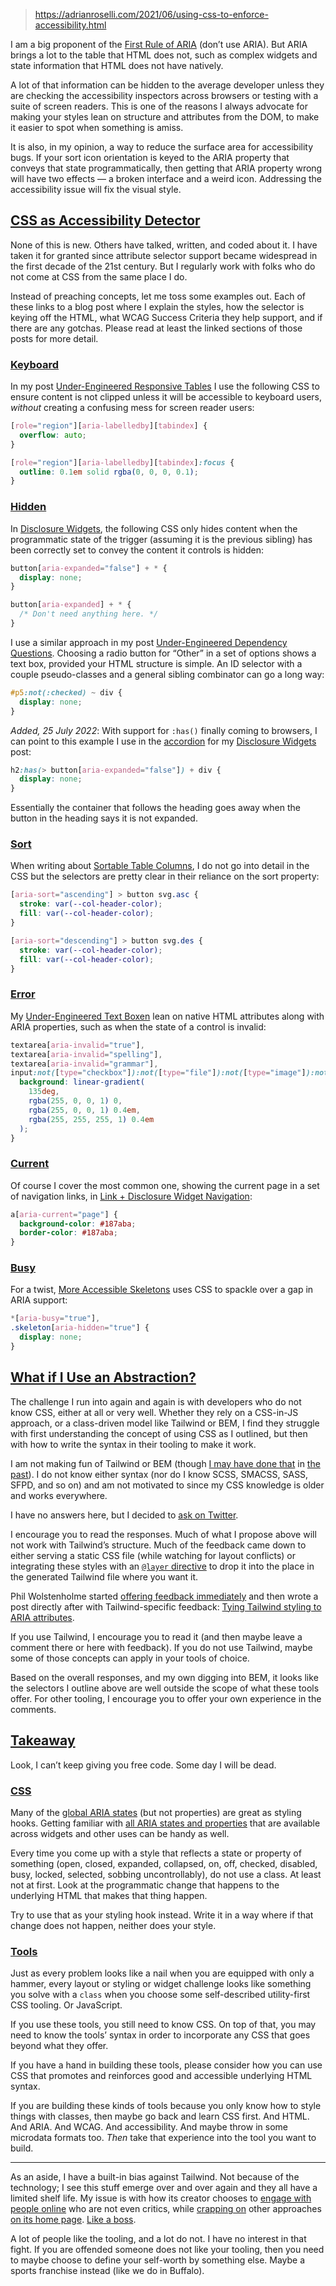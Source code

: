 
> https://adrianroselli.com/2021/06/using-css-to-enforce-accessibility.html

I am a big proponent of the [First Rule of ARIA](https://www.w3.org/TR/using-aria/#rule1) (don’t use ARIA). But ARIA brings a lot to the table that HTML does not, such as complex widgets and state information that HTML does not have natively.

A lot of that information can be hidden to the average developer unless they are checking the accessibility inspectors across browsers or testing with a suite of screen readers. This is one of the reasons I always advocate for making your styles lean on structure and attributes from the DOM, to make it easier to spot when something is amiss.

It is also, in my opinion, a way to reduce the surface area for accessibility bugs. If your sort icon orientation is keyed to the ARIA property that conveys that state programmatically, then getting that ARIA property wrong will have two effects — a broken interface and a weird icon. Addressing the accessibility issue will fix the visual style.

## [CSS as Accessibility Detector](https://adrianroselli.com/2021/06/using-css-to-enforce-accessibility.html#Detector)

None of this is new. Others have talked, written, and coded about it. I have taken it for granted since attribute selector support became widespread in the first decade of the 21st century. But I regularly work with folks who do not come at CSS from the same place I do.

Instead of preaching concepts, let me toss some examples out. Each of these links to a blog post where I explain the styles, how the selector is keying off the HTML, what WCAG Success Criteria they help support, and if there are any gotchas. Please read at least the linked sections of those posts for more detail.

### [Keyboard](https://adrianroselli.com/2021/06/using-css-to-enforce-accessibility.html#Keyboard)

In my post [Under-Engineered Responsive Tables](https://adrianroselli.com/2020/11/under-engineered-responsive-tables.html#CSS) I use the following CSS to ensure content is not clipped unless it will be accessible to keyboard users, _without_ creating a confusing mess for screen reader users:

```css
[role="region"][aria-labelledby][tabindex] {
  overflow: auto;
}

[role="region"][aria-labelledby][tabindex]:focus {
  outline: 0.1em solid rgba(0, 0, 0, 0.1);
}
```

### [Hidden](https://adrianroselli.com/2021/06/using-css-to-enforce-accessibility.html#Hidden)

In [Disclosure Widgets](https://adrianroselli.com/2020/05/disclosure-widgets.html#CSS), the following CSS only hides content when the programmatic state of the trigger (assuming it is the previous sibling) has been correctly set to convey the content it controls is hidden:

```css
button[aria-expanded="false"] + * {
  display: none;
}

button[aria-expanded] + * {
  /* Don't need anything here. */
}
```

I use a similar approach in my post [Under-Engineered Dependency Questions](https://adrianroselli.com/2021/12/under-engineered-dependency-questions.html). Choosing a radio button for “Other” in a set of options shows a text box, provided your HTML structure is simple. An ID selector with a couple pseudo-classes and a general sibling combinator can go a long way:

```css
#p5:not(:checked) ~ div {
  display: none;
}
```

_Added, 25 July 2022_: With support for `:has()` finally coming to browsers, I can point to this example I use in the [accordion](https://adrianroselli.com/2020/05/disclosure-widgets.html#Accordion) for my [Disclosure Widgets](https://adrianroselli.com/2020/05/disclosure-widgets.html#CSS) post:

```css
h2:has(> button[aria-expanded="false"]) + div {
  display: none;
}
```

Essentially the container that follows the heading goes away when the button in the heading says it is not expanded.

### [Sort](https://adrianroselli.com/2021/06/using-css-to-enforce-accessibility.html#Sort)

When writing about [Sortable Table Columns](https://adrianroselli.com/2021/04/sortable-table-columns.html#State), I do not go into detail in the CSS but the selectors are pretty clear in their reliance on the sort property:

```css
[aria-sort="ascending"] > button svg.asc {
  stroke: var(--col-header-color);
  fill: var(--col-header-color);
}

[aria-sort="descending"] > button svg.des {
  stroke: var(--col-header-color);
  fill: var(--col-header-color);
}
```

### [Error](https://adrianroselli.com/2021/06/using-css-to-enforce-accessibility.html#Error)

My [Under-Engineered Text Boxen](https://adrianroselli.com/2019/09/under-engineered-text-boxen.html#Errored) lean on native HTML attributes along with ARIA properties, such as when the state of a control is invalid:

```css
textarea[aria-invalid="true"],
textarea[aria-invalid="spelling"],
textarea[aria-invalid="grammar"],
input:not([type="checkbox"]):not([type="file"]):not([type="image"]):not([type="radio"]):not([type="range"])[aria-invalid] {
  background: linear-gradient(
    135deg,
    rgba(255, 0, 0, 1) 0,
    rgba(255, 0, 0, 1) 0.4em,
    rgba(255, 255, 255, 1) 0.4em
  );
}
```

### [Current](https://adrianroselli.com/2021/06/using-css-to-enforce-accessibility.html#Current)

Of course I cover the most common one, showing the current page in a set of navigation links, in [Link + Disclosure Widget Navigation](https://adrianroselli.com/2019/06/link-disclosure-widget-navigation.html#Links):

```css
a[aria-current="page"] {
  background-color: #187aba;
  border-color: #187aba;
}
```

### [Busy](https://adrianroselli.com/2021/06/using-css-to-enforce-accessibility.html#Busy)

For a twist, [More Accessible Skeletons](https://adrianroselli.com/2020/11/more-accessible-skeletons.html#CSS) uses CSS to spackle over a gap in ARIA support:

```css
*[aria-busy="true"],
.skeleton[aria-hidden="true"] {
  display: none;
}
```

## [What if I Use an Abstraction?](https://adrianroselli.com/2021/06/using-css-to-enforce-accessibility.html#Abstraction)

The challenge I run into again and again is with developers who do not know CSS, either at all or very well. Whether they rely on a CSS-in-JS approach, or a class-driven model like Tailwind or BEM, I find they struggle with first understanding the concept of using CSS as I outlined, but then with how to write the syntax in their tooling to make it work.

I am not making fun of Tailwind or BEM (though [I may have done that](https://twitter.com/aardrian/status/1405965407719235589) in [the past](https://twitter.com/aardrian/status/1164956147499053056)). I do not know either syntax (nor do I know SCSS, SMACSS, SASS, SFPD, and so on) and am not motivated to since my CSS knowledge is older and works everywhere.

I have no answers here, but I decided to [ask on Twitter](https://twitter.com/aardrian/status/1408124998389317644).

I encourage you to read the responses. Much of what I propose above will not work with Tailwind’s structure. Much of the feedback came down to either serving a static CSS file (while watching for layout conflicts) or integrating these styles with an [`@layer` directive](https://tailwindcss.com/docs/functions-and-directives#layer) to drop it into the place in the generated Tailwind file where you want it.

Phil Wolstenholme started [offering feedback immediately](https://twitter.com/philw_/status/1408125911023636484) and then wrote a post directly after with Tailwind-specific feedback: [Tying Tailwind styling to ARIA attributes](https://dev.to/philw_/tying-tailwind-styling-to-aria-attributes-502f).

If you use Tailwind, I encourage you to read it (and then maybe leave a comment there or here with feedback). If you do not use Tailwind, maybe some of those concepts can apply in your tools of choice.

Based on the overall responses, and my own digging into BEM, it looks like the selectors I outline above are well outside the scope of what these tools offer. For other tooling, I encourage you to offer your own experience in the comments.

## [Takeaway](https://adrianroselli.com/2021/06/using-css-to-enforce-accessibility.html#Takeaway)

Look, I can’t keep giving you free code. Some day I will be dead.

### [CSS](https://adrianroselli.com/2021/06/using-css-to-enforce-accessibility.html#CSS)

Many of the [global ARIA states](https://www.w3.org/TR/wai-aria-1.1/#global_states) (but not properties) are great as styling hooks. Getting familiar with [all ARIA states and properties](https://www.w3.org/TR/wai-aria-1.1/#state_prop_def) that are available across widgets and other uses can be handy as well.

Every time you come up with a style that reflects a state or property of something (open, closed, expanded, collapsed, on, off, checked, disabled, busy, locked, selected, sobbing uncontrollably), do not use a class. At least not at first. Look at the programmatic change that happens to the underlying HTML that makes that thing happen.

Try to use that as your styling hook instead. Write it in a way where if that change does not happen, neither does your style.

### [Tools](https://adrianroselli.com/2021/06/using-css-to-enforce-accessibility.html#Tools)

Just as every problem looks like a nail when you are equipped with only a hammer, every layout or styling or widget challenge looks like something you solve with a `class` when you choose some self-described utility-first CSS tooling. Or JavaScript.

If you use these tools, you still need to know CSS. On top of that, you may need to know the tools’ syntax in order to incorporate any CSS that goes beyond what they offer.

If you have a hand in building these tools, please consider how you can use CSS that promotes and reinforces good and accessible underlying HTML syntax.

If you are building these kinds of tools because you only know how to style things with classes, then maybe go back and learn CSS first. And HTML. And ARIA. And WCAG. And accessibility. And maybe throw in some microdata formats too. _Then_ take that experience into the tool you want to build.

---

As an aside, I have a built-in bias against Tailwind. Not because of the technology; I see this stuff emerge over and over again and they all have a limited shelf life. My issue is with how its creator chooses to [engage with people online](https://twitter.com/adamwathan/status/1390663794985250816) who are not even critics, while [crapping on](https://twitter.com/cassiecodes/status/1390678296346697730) other approaches [on its home page](https://tailwindcss.com/#:~:text=%E2%80%9CBest%20practices%E2%80%9D%20don%E2%80%99t%20actually%C2%A0work.). [Like a boss](https://twitter.com/aardrian/status/886739140171239425).

A lot of people like the tooling, and a lot do not. I have no interest in that fight. If you are offended someone does not like your tooling, then you need to maybe choose to define your self-worth by something else. Maybe a sports franchise instead (like we do in Buffalo).
